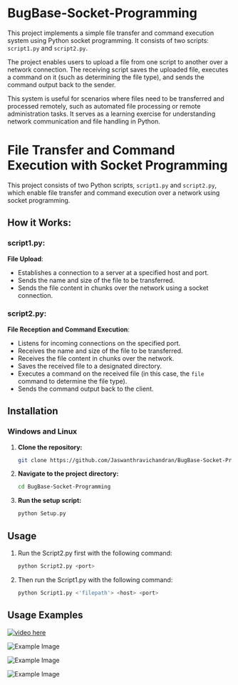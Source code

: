 # BugBase-Socket-Programming

This project implements a simple file transfer and command execution system using Python socket programming. It consists of two scripts: `script1.py` and `script2.py`.

The project enables users to upload a file from one script to another over a network connection. The receiving script saves the uploaded file, executes a command on it (such as determining the file type), and sends the command output back to the sender.

This system is useful for scenarios where files need to be transferred and processed remotely, such as automated file processing or remote administration tasks. It serves as a learning exercise for understanding network communication and file handling in Python.

# File Transfer and Command Execution with Socket Programming

This project consists of two Python scripts, `script1.py` and `script2.py`, which enable file transfer and command execution over a network using socket programming.

## How it Works:

### script1.py:

**File Upload**: 
   - Establishes a connection to a server at a specified host and port.
   - Sends the name and size of the file to be transferred.
   - Sends the file content in chunks over the network using a socket connection.

### script2.py:

**File Reception and Command Execution**:
   - Listens for incoming connections on the specified port.
   - Receives the name and size of the file to be transferred.
   - Receives the file content in chunks over the network.
   - Saves the received file to a designated directory.
   - Executes a command on the received file (in this case, the `file` command to determine the file type).
   - Sends the command output back to the client.

## Installation

### Windows and Linux

1. **Clone the repository:**
   ```bash
   git clone https://github.com/Jaswanthravichandran/BugBase-Socket-Programming.git

2. **Navigate to the project directory:**
   ```bash
   cd BugBase-Socket-Programming

3. **Run the setup script:**
   ```bash
   python Setup.py

## Usage

1. Run the Script2.py first with the following command:
   ```bash
   python Script2.py <port>

2. Then run the Script1.py with the following command:
   ```bash
   python Script1.py <'filepath'> <host> <port>

## Usage Examples

[![video here](images/4.png)](https://www.youtube.com/watch?v=VFvfjsXBnIM)


![Example Image](images/1.png)

![Example Image](images/2.png)

![Example Image](images/3.png)
